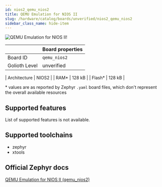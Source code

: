 ```yaml
---
id: nios2_qemu_nios2
title: QEMU Emulation for NIOS II
slug: /hardware/catalog/boards/unverified/nios2_qemu_nios2
sidebar_class_name: hide-item
---
```


[//]: # (This is an auto-generated file, do not edit! Changes to it will be lost upon re-generation)

![QEMU Emulation for NIOS II!](/img/boards/nios2/qemu_nios2.png "QEMU Emulation for NIOS II")

|                | Board properties     |
| -------------  | -------------------- |
| Board ID       | `qemu_nios2` |
| Golioth Level  | unverified       |

| Architecture   | NIOS2 |
| RAM*           | 128 kB |
| Flash*         | 128 kB |

\* values are as reported by Zephyr `.yaml` board files, which don't represent the overall available resources



## Supported features

List of supported features is not available.

## Supported toolchains

* zephyr
* xtools

## Official Zephyr docs

[QEMU Emulation for NIOS II (qemu_nios2)](https://docs.zephyrproject.org/latest/boards/nios2/qemu_nios2/doc/index.html)

